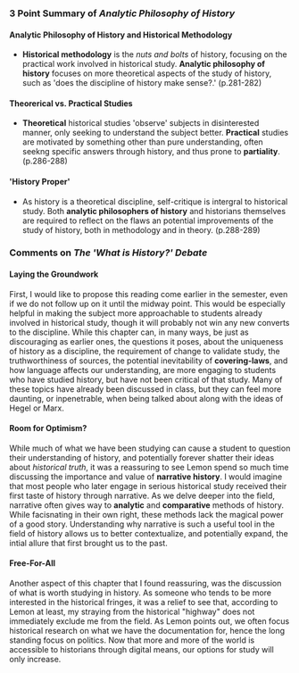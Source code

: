 ### 3 Point Summary of *Analytic Philosophy of History*

#### Analytic Philosophy of History and Historical Methodology
- **Historical methodology** is the _nuts and bolts_ of history, focusing on the practical work involved in historical study.  **Analytic philosophy of history** focuses on more theoretical aspects of the study of history, such as 'does the discipline of history make sense?.' (p.281-282)
#### Theorerical vs. Practical Studies
- **Theoretical** historical studies 'observe' subjects in disinterested manner, only seeking to understand the subject better.  **Practical** studies are motivated by something other than pure understanding, often seekng specific answers through history, and thus prone to **partiality**. (p.286-288)
#### 'History Proper'
- As history is a theoretical discipline, self-critique is intergral to historical study.  Both **analytic philosophers of history** and historians themselves are required to reflect on the flaws an potential improvements of the study of history, both in methodology and in theory. (p.288-289)

### Comments on *The 'What is History?' Debate*
#### Laying the Groundwork
First, I would like to propose this reading come earlier in the semester, even if we do not follow up on it until the midway point.  This would be especially helpful in making the subject more approachable to students already involved in historical study, though it will probably not win any new converts to the discipline.  While this chapter can, in many ways, be just as discouraging as earlier ones, the questions it poses, about the uniqueness of history as a discipline, the requirement of change to validate study, the truthworthiness of sources, the potential inevitability of **covering-laws**, and how language affects our understanding, are more engaging to students who have studied history, but have not been critical of that study.  Many of these topics have already been discussed in class, but they can feel more daunting, or inpenetrable, when being talked about along with the ideas of Hegel or Marx.
#### Room for Optimism?
While much of what we have been studying can cause a student to question their understanding of history, and potentially forever shatter their ideas about _historical truth_, it was a reassuring to see Lemon spend so much time discussing the importance and value of **narrative history**.  I would imagine that most people who later engage in serious historical study received their first taste of history through narrative.  As we delve deeper into the field, narrative often gives way to **analytic** and **comparative** methods of history.  While facisnating in their own right, these methods lack the magical power of a good story.  Understanding why narrative is such a useful tool in the field of history allows us to better contextualize, and potentially expand, the intial allure that first brought us to the past.  
#### Free-For-All
Another aspect of this chapter that I found reassuring, was the discussion of what is worth studying in history.  As someone who tends to be more interested in the historical fringes, it was a relief to see that, according to Lemon at least, my straying from the historical "highway" does not immediately exclude me from the field.  As Lemon points out, we often focus historical research on what we have the documentation for, hence the long standing focus on politics.  Now that more and more of the world is accessible to historians through digital means, our options for study will only increase.
